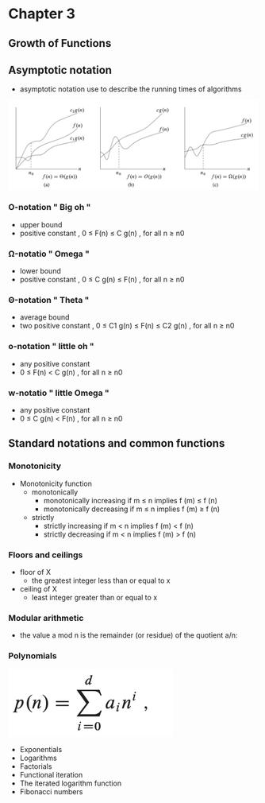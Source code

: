 # Chapter 3
## Growth of Functions
## Asymptotic notation
- asymptotic notation use to describe the running times of algorithms

![Asymptotic notation](./Asymptotic_notation.png)


### O-notation  " Big oh " 
- upper bound 
- positive constant , 0 ≤ F(n) ≤ C g(n) , for all n ≥ n0

### Ω-notatio " Omega "
- lower bound
- positive constant , 0 ≤ C g(n) ≤ F(n) , for all n ≥ n0


### Θ-notation  " Theta "
-  average bound
- two positive constant , 0 ≤ C1 g(n) ≤ F(n) ≤ C2 g(n) , for all n ≥ n0
### o-notation " little oh "
- any positive constant
- 0 ≤ F(n) < C g(n) , for all n ≥ n0

### w-notatio " little Omega "
- any positive constant
-  0 ≤ C g(n) < F(n) , for all n ≥ n0


## Standard notations and common functions
### Monotonicity
- Monotonicity function
     - monotonically
         -  monotonically increasing if m ≤ n implies f (m) ≤ f (n)
         - monotonically decreasing if m ≤ n implies f (m) ≥ f (n)
     - strictly
         - strictly increasing if m < n implies f (m) < f (n)
         - strictly decreasing if m < n implies f (m) > f (n)
 
### Floors and ceilings
- floor of X
     -  the greatest integer less than or equal to x 
- ceiling of X
     - least integer greater than or equal to x  

### Modular arithmetic
- the value a mod n is the remainder (or residue) of the quotient a/n:

### Polynomials
![Polynomials](./Polynomials.png)






- Exponentials
- Logarithms
- Factorials
- Functional iteration
- The iterated logarithm function
- Fibonacci numbers




